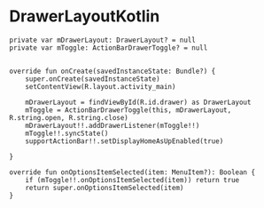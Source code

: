 # DrawerLayoutKotlin

    private var mDrawerLayout: DrawerLayout? = null
    private var mToggle: ActionBarDrawerToggle? = null


    override fun onCreate(savedInstanceState: Bundle?) {
        super.onCreate(savedInstanceState)
        setContentView(R.layout.activity_main)

        mDrawerLayout = findViewById(R.id.drawer) as DrawerLayout
        mToggle = ActionBarDrawerToggle(this, mDrawerLayout, R.string.open, R.string.close)
        mDrawerLayout!!.addDrawerListener(mToggle!!)
        mToggle!!.syncState()
        supportActionBar!!.setDisplayHomeAsUpEnabled(true)

    }

    override fun onOptionsItemSelected(item: MenuItem?): Boolean {
        if (mToggle!!.onOptionsItemSelected(item)) return true
        return super.onOptionsItemSelected(item)
    }

